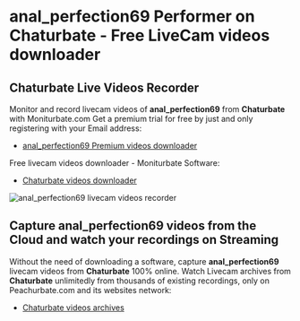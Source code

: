 # anal_perfection69 Performer on Chaturbate - Free LiveCam videos downloader

## Chaturbate Live Videos Recorder

Monitor and record livecam videos of **anal_perfection69** from **Chaturbate** with Moniturbate.com
Get a premium trial for free by just and only registering with your Email address:
* [anal_perfection69 Premium videos downloader](https://moniturbate.com/request-demo-licence-key.html)

Free livecam videos downloader - Moniturbate Software:
* [Chaturbate videos downloader](https://moniturbate.com/moniturbate-download-software.html)

![anal_perfection69 livecam videos recorder](https://peachurnet.com/templates/moniturbate-software.png)


## Capture anal_perfection69 videos from the Cloud and watch your recordings on Streaming

Without the need of downloading a software, capture **anal_perfection69** livecam videos from **Chaturbate** 100% online.
Watch Livecam archives from **Chaturbate** unlimitedly from thousands of existing recordings, only on Peachurbate.com and its websites network:
* [Chaturbate videos archives](https://peachurnet.com/)